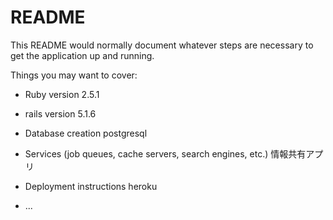 # README

This README would normally document whatever steps are necessary to get the
application up and running.

Things you may want to cover:

* Ruby version
  2.5.1

* rails version
  5.1.6

* Database creation
  postgresql

* Services (job queues, cache servers, search engines, etc.)
  情報共有アプリ

* Deployment instructions
  heroku
* ...

